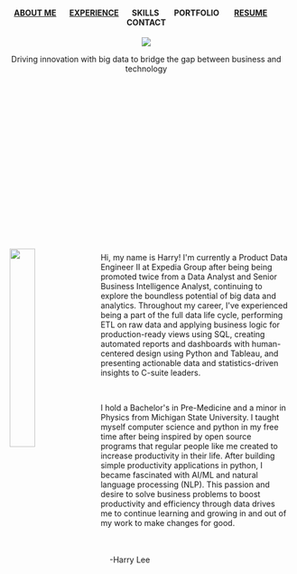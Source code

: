 <h4>
  <p align="center">
    <a href = "https://leeharry709.github.io/portfolio_v2/">ABOUT ME</a>&nbsp;&nbsp;&nbsp;&nbsp;&nbsp;&nbsp; 
    <a href = "https://leeharry709.github.io/experience/">EXPERIENCE</a>&nbsp;&nbsp;&nbsp;&nbsp;&nbsp;&nbsp; 
    SKILLS &nbsp;&nbsp;&nbsp;&nbsp;&nbsp;&nbsp; 
    PORTFOLIO &nbsp;&nbsp;&nbsp;&nbsp;&nbsp;&nbsp; 
    <a href=https://docs.google.com/viewer?url=https://raw.githubusercontent.com/leeharry709/resume/main/Harold_Lee_Resume_2023.pdf>RESUME</a>&nbsp;&nbsp;&nbsp;&nbsp;&nbsp;&nbsp;
    CONTACT</p>
</h4>

<center><img src="https://raw.githubusercontent.com/leeharry709/portfolio_v2/main/center%20image.jpg"></center>

<p align="center">Driving innovation with big data to bridge the gap between business and technology</p>

<br><br><br><br><br><br><br><br><br><br><br><br><br><br><br><br>

<img src="https://raw.githubusercontent.com/leeharry709/portfolio_v2/main/20230529_183929.jpg" width="30%" align="left" hspace="10" vspace="10">
<br>
Hi, my name is Harry! I'm currently a Product Data Engineer II at Expedia Group after being being promoted twice from a Data Analyst and Senior Business Intelligence Analyst, continuing to explore the boundless potential of big data and analytics. Throughout my career, I've experienced being a part of the full data life cycle, performing ETL on raw data and applying business logic for production-ready views using SQL, creating automated reports and dashboards with human-centered design using Python and Tableau, and presenting actionable data and statistics-driven insights to C-suite leaders.

&nbsp;&nbsp;

I hold a Bachelor's in Pre-Medicine and a minor in Physics from Michigan State University. I taught myself computer science and python in my free time after being inspired by open source programs that regular people like me created to increase productivity in their life. After building simple productivity applications in python, I became fascinated with AI/ML and natural language processing (NLP). This passion and desire to solve business problems to boost productivity and efficiency through data drives me to continue learning and growing in and out of my work to make changes for good.

<br><br>&nbsp;&nbsp;&nbsp;&nbsp;-Harry Lee
